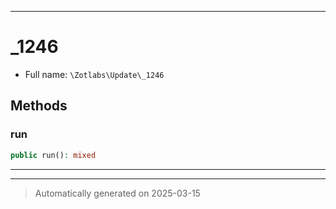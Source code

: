 ***

# _1246





* Full name: `\Zotlabs\Update\_1246`




## Methods


### run



```php
public run(): mixed
```












***


***
> Automatically generated on 2025-03-15
